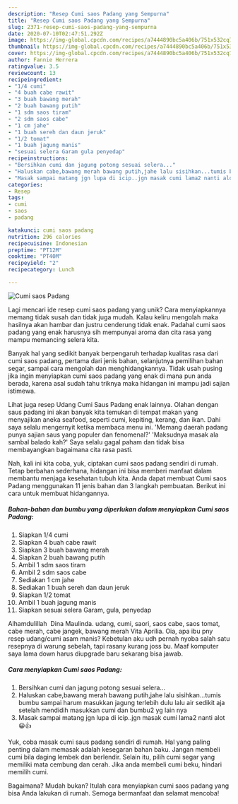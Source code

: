 ```yaml
---
description: "Resep Cumi saos Padang yang Sempurna"
title: "Resep Cumi saos Padang yang Sempurna"
slug: 2371-resep-cumi-saos-padang-yang-sempurna
date: 2020-07-10T02:47:51.292Z
image: https://img-global.cpcdn.com/recipes/a7444890bc5a406b/751x532cq70/cumi-saos-padang-foto-resep-utama.jpg
thumbnail: https://img-global.cpcdn.com/recipes/a7444890bc5a406b/751x532cq70/cumi-saos-padang-foto-resep-utama.jpg
cover: https://img-global.cpcdn.com/recipes/a7444890bc5a406b/751x532cq70/cumi-saos-padang-foto-resep-utama.jpg
author: Fannie Herrera
ratingvalue: 3.5
reviewcount: 13
recipeingredient:
- "1/4 cumi"
- "4 buah cabe rawit"
- "3 buah bawang merah"
- "2 buah bawang putih"
- "1 sdm saos tiram"
- "2 sdm saos cabe"
- "1 cm jahe"
- "1 buah sereh dan daun jeruk"
- "1/2 tomat"
- "1 buah jagung manis"
- "sesuai selera Garam gula penyedap"
recipeinstructions:
- "Bersihkan cumi dan jagung potong sesuai selera..."
- "Haluskan cabe,bawang merah bawang putih,jahe lalu sisihkan...tumis bumbu sampai harum masukkan jagung terlebih dulu lalu air sedikit aja setelah mendidih masukkan cumi dan bumbu2 yg lain nya"
- "Masak sampai matang jgn lupa di icip..jgn masak cumi lama2 nanti alot 😀👍"
categories:
- Resep
tags:
- cumi
- saos
- padang

katakunci: cumi saos padang 
nutrition: 296 calories
recipecuisine: Indonesian
preptime: "PT12M"
cooktime: "PT40M"
recipeyield: "2"
recipecategory: Lunch

---
```



![Cumi saos Padang](https://img-global.cpcdn.com/recipes/a7444890bc5a406b/751x532cq70/cumi-saos-padang-foto-resep-utama.jpg)

Lagi mencari ide resep cumi saos padang yang unik? Cara menyiapkannya memang tidak susah dan tidak juga mudah. Kalau keliru mengolah maka hasilnya akan hambar dan justru cenderung tidak enak. Padahal cumi saos padang yang enak harusnya sih mempunyai aroma dan cita rasa yang mampu memancing selera kita.

Banyak hal yang sedikit banyak berpengaruh terhadap kualitas rasa dari cumi saos padang, pertama dari jenis bahan, selanjutnya pemilihan bahan segar, sampai cara mengolah dan menghidangkannya. Tidak usah pusing jika ingin menyiapkan cumi saos padang yang enak di mana pun anda berada, karena asal sudah tahu triknya maka hidangan ini mampu jadi sajian istimewa.

Lihat juga resep Udang Cumi Saus Padang enak lainnya. Olahan dengan saus padang ini akan banyak kita temukan di tempat makan yang menyajikan aneka seafood, seperti cumi, kepiting, kerang, dan ikan. Dahi saya selalu mengernyit ketika membaca menu ini. &#39;Memang daerah padang punya sajian saus yang populer dan fenomenal?&#39; &#39;Maksudnya masak ala sambal balado kah?&#39; Saya selalu gagal paham dan tidak bisa membayangkan bagaimana cita rasa pasti.


Nah, kali ini kita coba, yuk, ciptakan cumi saos padang sendiri di rumah. Tetap berbahan sederhana, hidangan ini bisa memberi manfaat dalam membantu menjaga kesehatan tubuh kita. Anda dapat membuat Cumi saos Padang menggunakan 11 jenis bahan dan 3 langkah pembuatan. Berikut ini cara untuk membuat hidangannya.

<!--inarticleads1-->

##### Bahan-bahan dan bumbu yang diperlukan dalam menyiapkan Cumi saos Padang:

1. Siapkan 1/4 cumi
1. Siapkan 4 buah cabe rawit
1. Siapkan 3 buah bawang merah
1. Siapkan 2 buah bawang putih
1. Ambil 1 sdm saos tiram
1. Ambil 2 sdm saos cabe
1. Sediakan 1 cm jahe
1. Sediakan 1 buah sereh dan daun jeruk
1. Siapkan 1/2 tomat
1. Ambil 1 buah jagung manis
1. Siapkan sesuai selera Garam, gula, penyedap


Alhamdulillah ️ Dina Maulinda. udang, cumi, saori, saos cabe, saos tomat, cabe merah, cabe jangek, bawang merah Vita Aprilia. Oia, apa ibu pny resep udang/cumi asam manis? Kebetulan aku udh pernah nyoba salah satu resepnya di warung sebelah, tapi rasany kurang joss bu. Maaf komputer saya lama down harus diupgrade baru sekarang bisa jawab. 

<!--inarticleads2-->

##### Cara menyiapkan Cumi saos Padang:

1. Bersihkan cumi dan jagung potong sesuai selera...
1. Haluskan cabe,bawang merah bawang putih,jahe lalu sisihkan...tumis bumbu sampai harum masukkan jagung terlebih dulu lalu air sedikit aja setelah mendidih masukkan cumi dan bumbu2 yg lain nya
1. Masak sampai matang jgn lupa di icip..jgn masak cumi lama2 nanti alot 😀👍


Yuk, coba masak cumi saus padang sendiri di rumah. Hal yang paling penting dalam memasak adalah kesegaran bahan baku. Jangan membeli cumi bila daging lembek dan berlendir. Selain itu, pilih cumi segar yang memiliki mata cembung dan cerah. Jika anda membeli cumi beku, hindari memilih cumi. 

Bagaimana? Mudah bukan? Itulah cara menyiapkan cumi saos padang yang bisa Anda lakukan di rumah. Semoga bermanfaat dan selamat mencoba!
